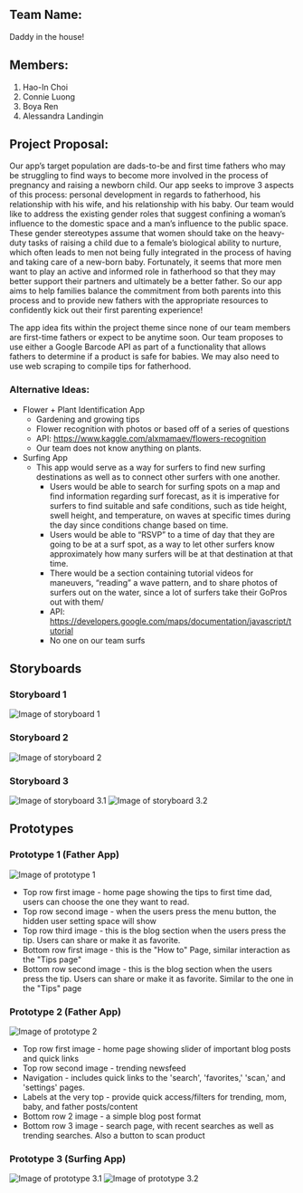 ## Team Name: 
Daddy in the house!

## Members: 
1. Hao-In Choi
2. Connie Luong 
3. Boya Ren 
4. Alessandra Landingin

## Project Proposal:
Our app’s target population are dads-to-be and first time fathers who may be struggling to find ways to become more involved in the process of pregnancy and raising a  newborn child. Our app seeks to improve 3 aspects of this process: personal development in regards to fatherhood,  his relationship with his wife, and his relationship with his baby. Our team would like to address the existing gender roles that suggest confining a woman’s influence to the domestic space and a man’s influence to the public space. These gender stereotypes assume that women should take on the heavy-duty tasks of raising a child due to a female’s biological ability to nurture, which often leads to men not being fully integrated in the process of having and taking care of a new-born baby. Fortunately, it seems that more men want to play an active and informed role in fatherhood so that they may better support their partners and ultimately be a better father.  So our app aims to help families balance the commitment from both parents into this process and to provide new fathers with the appropriate resources to confidently kick out their first parenting experience!

The app idea fits within the project theme since none of our team members are first-time fathers or expect to be anytime soon. Our team proposes to use either a Google Barcode API as part of a functionality that allows fathers to determine if a product is safe for babies. We may also need to use web scraping to compile tips for fatherhood.  


### Alternative Ideas:
* Flower + Plant Identification App
    * Gardening and growing tips
    * Flower recognition with photos or based off of a series of questions
    * API: https://www.kaggle.com/alxmamaev/flowers-recognition
    * Our team does not know anything on plants. 
* Surfing App
    * This app would serve as a way for surfers to find new surfing destinations as well as to connect other surfers with one another.
        * Users would be able to search for surfing spots on a map and find information regarding surf forecast, as it is imperative for surfers to find suitable and safe conditions,  such as tide height, swell height, and temperature, on waves at specific times during the day since conditions change based on time.
        * Users would be able to “RSVP” to a time of day that they are going to be at a surf spot, as a way to let other surfers know approximately how many surfers will be at that destination at that time. 
        * There would be a section containing tutorial videos for maneuvers, “reading” a wave pattern, and to share photos of surfers out on the water, since a lot of surfers take their GoPros out with them/
        * API: https://developers.google.com/maps/documentation/javascript/tutorial
        * No one on our team surfs

## Storyboards
### Storyboard 1
![Image of storyboard 1](img/storyboard1.png)

### Storyboard 2
![Image of storyboard 2](img/storyboard2.jpg)

### Storyboard 3
![Image of storyboard 3.1](img/storyboard3-1.jpg)
![Image of storyboard 3.2](img/storyboard3-2.jpg)


## Prototypes
### Prototype 1 (Father App)
![Image of prototype 1](img/prototype1.jpg)
* Top row first image - home page showing the tips to first time dad, users can choose the one they want to read.
* Top row second image - when the users press the menu button, the hidden user setting space will show
* Top row third image - this is the blog section when the users press the tip. Users can share or make it as favorite. 
* Bottom row first image - this is the "How to" Page, similar interaction as the "Tips page"
* Bottom row second image - this is the blog section when the users press the tip. Users can share or make it as favorite. Similar to the one in the "Tips" page

### Prototype 2 (Father App)
![Image of prototype 2](img/prototype2.png)
* Top row first image - home page showing slider of important blog posts and quick links
* Top row second image - trending newsfeed
* Navigation - includes quick links to the 'search', 'favorites,' 'scan,' and 'settings' pages.
* Labels at the very top - provide quick access/filters for trending, mom, baby, and father posts/content
* Bottom row 2 image - a simple blog post format
* Bottom row 3 image - search page, with recent searches as well as trending searches. Also a button to scan product


### Prototype 3 (Surfing App)
![Image of prototype 3.1](img/prototype3-1.png)
![Image of prototype 3.2](img/prototype3-2.png)


